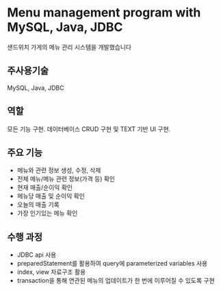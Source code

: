 # Menu management program with MySQL, Java, JDBC

샌드위치 가게의 메뉴 관리 시스템을 개발했습니다

## 주사용기술
MySQL, Java, JDBC

## 역할
모든 기능 구현. 데이터베이스 CRUD 구현 및 TEXT 기반 UI 구현.

## 주요 기능
<ul>
<li>메뉴와 관련 정보 생성, 수정, 삭제
<li>전체 메뉴/메뉴 관련 정보(가격 등) 확인
<li>현재 매출/순이익 확인
<li>메뉴당 매출 및 순이익 확인
<li>오늘의 매출 기록
<li>가장 인기있는 메뉴 확인
</ul>

## 수행 과정
<ul>
<li>JDBC api 사용
<li>preparedStatement를 활용하여 query에 parameterized variables 사용
<li>index, view 자료구조 활용
<li>transaction을 통해 연관된 메뉴의 업데이트가 한 번에 이루어질 수 있도록 구현
</ul>
